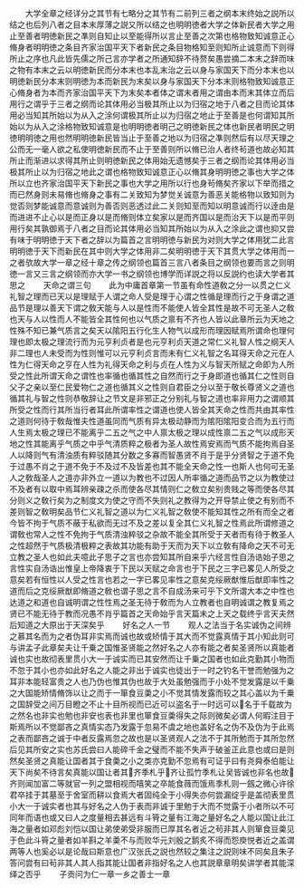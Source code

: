 <!-- { "loadSidebar": true } -->
　　大学全章之经详分之其节有七略分之其节有二前列三者之纲本末终始之説所以结之也后列八者之目本末厚薄之説又所以结之也明明徳者大学之体新民者大学之用止至善者明徳新民之凖则自知止以至能得所以言止至善之次第也格物致知诚意正心脩身者明明徳之条目齐家治国平天下者新民之条目物格知至则知所止诚意而下则得所止之序也凡此皆先儒之所己言亦学者之所通知辞不待赘矣愚尝摘二本末之辞而味之物有本末之云以明徳新民而分本末也本乱末治之云以身与家国天下而分本末也以明徳新民分本末则明徳为本而新民为末矣以身与家国天下分本末则格物致知诚意正心脩身者为本而齐家治国平天下为末矣本者体之谓末者用之谓由本而末其体立而后用行之谓乎于三者之纲而论其体用必当极其所止以为归宿之地于八者之目而论其体用必当知其所始以为从入之涂何谓极其所止以为归宿之地止于至善是也何谓知其所始以为从入之涂格物致知诚意是也明明徳者明己之明徳新民之体也新民者明民之明徳明明徳之用也然明明徳新民皆当止于至善之地以为归宿之凖则然后有以尽天理之公而无一毫人欲之私使明徳新民而不止于至善则所以脩已治人者终茍道也故必知其所止而渐进以求得其所止则明徳新民之体用始无遗憾矣于三者之纲而论其体用必当极其所止以为归宿之地此之谓也格物致知诚意正心以脩其身明明徳之事也大学之体所以立也齐家治国平天下新民之事也大学之用所以行也身茍脩矣齐家以下举而措之而已然身则未易脩也脩身之事有二关致知为梦觉关诚意为善恶关能格物以致知则为觉否则梦能诚意而意诚则为善否则恶透过此二关则知至而知以明意诚而行以逹由是而进进不止心以是而正身以是而脩则体立矣家以是而齐国以是而治天下以是而平则用行矣其孰御焉于八者之目而论其体用必当知其所始以为从入之涂此之谓也抑又尝有味于明明徳于天下者之辞以为篇首之言明明徳与新民为对则大学之体用犹二此言明明徳于天下而新民在其中则大学之体用非二矣明明徳于天下其贯大学之体用而一之者欤故大学一章之经十章之传之纲领也篇首三言八者条目之纲领也要而言之则明徳一言又三言之纲领而亦大学一书之纲领也博学而详説之将以反説约也读大学者其思之
　　天命之谓三句
　　此为中庸首章第一节虽有命性道敎之分一以贯之仁义礼智之理而已天以是理赋于人谓之命人受是理于心谓之性循是理而行之于身谓之道品节是理以善天下谓之敎天能与人以是性而不能使人皆全其性是故不可无圣人之敎也天与人以性而人不能皆全其性何也以气质之禀有不齐也人皆以此章所云为天地之性殊不知已兼气质言之矣天以隂阳五行化生人物气以成形而理因赋焉所谓命也理何理也即太极之理流行而为元亨利贞者是也元亨利贞天道之常仁义礼智人性之纲天人非二理也人未受而为性则惟可以元亨利贞言而未有仁义礼智之名耳得天命之元在人性为仁得天命之亨在人性为礼得天命之利与贞在人性为义与智天所赋之命即为人所受之性此所谓天命之谓性也率循也循其性之自然而行之于身即道也循其仁之性则自父子之亲以至仁民爱物仁之道也循其义之性则自君臣之分以至于敬长尊贤义之道也循其礼与智之性则恭敬辞让之节文是非邪正之分别礼与智之道也率非用力之谓顺其所受之性而行其所当行者耳此所谓率性之谓道也使人皆全其天命之性而共由其率性之道则何待于敎哉惟夫性道虽同而气质有异太极动静而为隂阳隂阳变合而为五行而人生焉太极之理已不能离乎二五之气之中人禀太极之理以成性禀二五之气以成形天地之性其能离乎气质之中乎气清质粹之极者为圣人故性焉安焉而气质不能拘焉自圣人以降则气有清浊质有粹驳随其分数之多寡而智愚贤不肖于是乎分贤智之于道不免于过愚不肖之于道不免于不及过不及皆差也其不能全天命之性一也斯人也何可无圣人之敎哉圣人之道亦非外立一道以为教也不过因人所率循之道而品节之以为教使过不及者有以取中焉耳辨亲疎之杀而使各尽其情则仁之敎立矣别贵贱之等而使各尽其分则义之敎行矣为之制度文为使之守而不失则礼之教得为之开导禁止使之有别而不差则智之敎明矣品节仁义礼智之道以为仁义礼智之敎使不能知其性之所有而全之者今皆不拘于气质不蔽于私欲而无过不及之差以复全其仁义礼智之性焉此所谓修道之谓敎也常人之性不免拘于气质清浊粹驳之杂故不能全其所受于天者而有待于教圣人之性超然于气质极清极粹之表故其功能有助于天而为天下以立敎有降命之天不可无立教之圣人也如此夫噫此子思子之言也亦尝知其所自来乎六经言性自汤诰始子思之言性实自汤诰出惟皇上帝降衷于下民以天赋之命言也于下民之三字已畧见人所受之意矣若有恒性以人受之性言也若之一字已畧见率性之意矣克绥厥猷惟后猷即率性之道而后之克绥厥猷即脩道之敎也谓子思之言不自成汤来可乎下文所谓大本之中性也达道之和道也自诚明谓之性性焉之圣无待于敎而为人立教者也自明诚谓之教复焉之贤已不能无待于教而况愚不肖乎篇首之天命始乎言天篇末之上天之载终乎言天夫然后知道之大原出于天深矣乎
　　好名之人一节
　　观人之法当于名实诚伪之间辨之慕其名而为之者伪耳非实焉而诚也故或矫情于其大而不觉露真情于其小知此则可与讲孟子此章矣夫让千乗之国惟圣贤能之然好名之人亦有能之者矣圣贤所以真能者诚也实也故彻表里贯小大一于诚实而已其安然而让千乗之国者也如此克勤其小物而不忽于其小也亦如此好名之人能之非出于诚实也徒出于一时之钓名干誉而勉强为之耳非本能轻富贵之人也乃伪也惟其伪也故于大处虽勉强而于小处不觉发露是以千乗之大国能矫情脩饰以让之而于一箪食豆羮之小不觉其情发露而较之其心盖以为千乗之国辞受之间万目瞪之不止十目所视而已近可以盗名于一时远可以名于千载故为之然名也非实也勉也非安也表也非里也箪食豆羮得失之际则微矣必谓人何暇注目于斯焉所以不觉鄙吝之真情实态乃发露于忽易不虞之地也盖好名之伪不及伪为于此焉之表而鄙吝之诚于中者反露焉忽之故也是以圣贤观人之法不于其所勉而于其所忽然后见其所安之实也苏氏尝曰人能碎千金之璧而不能不失声于破釜正此意也或曰是则然矣圣贤之真能让国者其于食羮之小之类亦克勤不忽焉有可证乎曰有尧舜泰伯能让天下尚矣不待言矣真能以国让者其齐季札乎齐让孤竹季札让吴皆诚也非名也故齐则闻加富二等就官一列之盟相视而嘻笑之卒能食薇而饿焉季札则一劔之微心许徐君卒挂于其墓至于舍室而耕以食焉大者固纯全于小得失亦何尝漏绽乎是盖彻表里贯小大一于诚实者也其与好名之人伪于表而非诚于里勉于大而不觉露于小者所以不可同年而语也或又曰人之度量相去甚远有斗筲之量有江海之量好名之人能以国让此江海之量者如邓彪刘恺以国让弟使弟受非服而已厚其名者近之茍非其人则箪食豆羮见于色此斗筲之量者如羊斟之羊羮不与而败华元刘殷之鹅炙不得而怨庾悦者近之盖谓两等人也奚必以是论哉曰斯意也广汉张氏之説也然较之集注之説则味不同矣且朱子答问尝有曰茍非其人其人指其能让国者非指好名之人也其説章章明矣讲学者其能深绎之否乎
　　子贡问为仁一章一乡之善士一章

